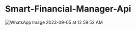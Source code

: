 # Smart-Financial-Manager-Api
![WhatsApp Image 2023-09-05 at 12 59 52 AM](https://github.com/user-attachments/assets/d5e43938-1b92-4b1c-a7bb-bbbd58a23f8b)
